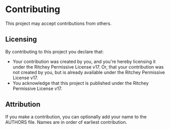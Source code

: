# Contributing

This project may accept contributions from others.

## Licensing

By contributing to this project you declare that:
 - Your contribution was created by you, and you're hereby licensing it under the Ritchey Permissive License v17. Or, that your contribution was not created by you, but is already available under the Ritchey Permissive License v17.
 - You acknowledge that this project is published under the Ritchey Permissive License v17.

## Attribution

If you make a contribution, you can optionally add your name to the AUTHORS file. Names are in order of earliest contribution.
